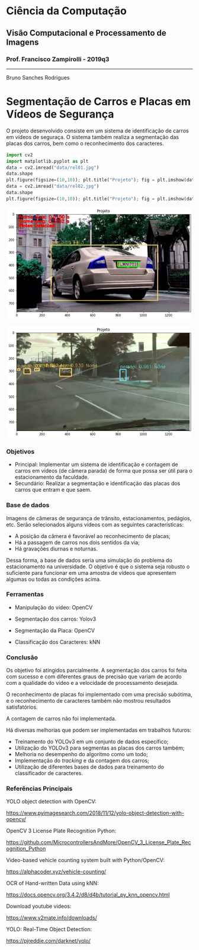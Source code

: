 # Ciência da Computação

## Visão Computacional e Processamento de Imagens
### Prof. Francisco Zampirolli - 2019q3

***
Bruno Sanches Rodrigues

# Segmentação de Carros e Placas em Vídeos de Segurança
O projeto desenvolvido consiste em um sistema de identificação de carros em vídeos de seguraça. O sistema também realiza a segmentação das placas dos carros, bem como o reconhecimento dos caracteres.


```python
import cv2
import matplotlib.pyplot as plt
data = cv2.imread("data/rel01.jpg")
data.shape
plt.figure(figsize=(10,10)); plt.title("Projeto"); fig = plt.imshow(data,"gray")
data = cv2.imread("data/rel02.jpg")
data.shape
plt.figure(figsize=(10,10)); plt.title("Projeto"); fig = plt.imshow(data,"gray")
```


![png](output_2_0.png)



![png](output_2_1.png)


### Objetivos
 * Principal: Implementar um sistema de identificação e contagem de carros em vídeos (de câmera parada) de forma que possa ser útil para o estacionamento da faculdade.
 * Secundário: Realizar a segmentação e identificação das placas dos carros que entram e que saem.

### Base de dados
Imagens de câmeras de segurança de trânsito, estacionamentos, pedágios, etc.
Serão selecionados alguns vídeos com as seguintes características:
  * A posição da câmera é favorável ao reconhecimento de placas;
  * Há a passagem de carros nos dois sentidos da via;
  * Há gravações diurnas e noturnas.

Dessa forma, a base de dados seria uma simulação do problema do estacionamento na universidade.
O objetivo é que o sistema seja robusto o suficiente para funcionar em uma amostra de vídeos que apresentem algumas ou todas as condições acima.

### Ferramentas
* Manipulação do vídeo: OpenCV

* Segmentação dos carros: Yolov3

* Segmentação da Placa: OpenCV

* Classificação dos Caracteres: kNN

### Conclusão

Os objetivo foi atingidos parcialmente.
A segmentação dos carros foi feita com sucesso e com diferentes graus de precisão que variam de acordo com a qualidade do vídeo e a velocidade de processamento desejada.

O reconhecimento de placas foi implementado com uma precisão subótima, e o reconhecimento de caracteres também não mostrou resultados satisfatórios.

A contagem de carros não foi implementada.

Há diversas melhorias que podem ser implementadas em trabalhos futuros:
 * Treinamento do YOLOv3 em um conjunto de dados específico;
 * Utilização do YOLOv3 para segmentas as placas dos carros também;
 * Melhoria no desempenho do algoritmo como um todo;
 * Implementação do _tracking_ e da contagem dos carros;
 * Utilização de diferentes bases de dados para treinamento do classificador de caracteres.

### Referências Principais

YOLO object detection with OpenCV:

https://www.pyimagesearch.com/2018/11/12/yolo-object-detection-with-opencv/

OpenCV 3 License Plate Recognition Python:

https://github.com/MicrocontrollersAndMore/OpenCV_3_License_Plate_Recognition_Python


Video-based vehicle counting system built with Python/OpenCV:

https://alphacoder.xyz/vehicle-counting/

OCR of Hand-written Data using kNN:

https://docs.opencv.org/3.4.2/d8/d4b/tutorial_py_knn_opencv.html

Download youtube videos:

https://www.y2mate.info/downloads/

YOLO: Real-Time Object Detection:

https://pjreddie.com/darknet/yolo/
